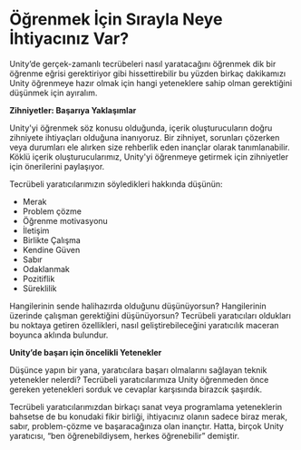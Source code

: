 # Öğrenmek İçin Sırayla Neye İhtiyacınız Var?

Unity’de gerçek-zamanlı tecrübeleri nasıl yaratacağını öğrenmek dik bir öğrenme eğrisi gerektiriyor gibi hissettirebilir bu yüzden birkaç dakikamızı Unity öğrenmeye hazır olmak için hangi yeteneklere sahip olman gerektiğini düşünmek için ayıralım. 

**Zihniyetler: Başarıya Yaklaşımlar**

Unity'yi öğrenmek söz konusu olduğunda, içerik oluşturucuların doğru zihniyete ihtiyaçları olduğuna inanıyoruz. Bir zihniyet, sorunları çözerken veya durumları ele alırken size rehberlik eden inançlar olarak tanımlanabilir. Köklü içerik oluşturucularımız, Unity'yi öğrenmeye getirmek için zihniyetler için önerilerini paylaşıyor.

Tecrübeli yaratıcılarımızın söyledikleri hakkında düşünün:

- Merak
- Problem çözme
- Öğrenme motivasyonu
- İletişim
- Birlikte Çalışma
- Kendine Güven
- Sabır 
- Odaklanmak
- Pozitiflik
- Süreklilik

Hangilerinin sende halihazırda olduğunu düşünüyorsun? Hangilerinin üzerinde çalışman gerektiğini düşünüyorsun? Tecrübeli yaratıcıları oldukları bu noktaya getiren özellikleri, nasıl geliştirebileceğini yaratıcılık maceran boyunca aklında bulundur. 

**Unity’de başarı için öncelikli Yetenekler**

Düşünce yapın bir yana, yaratıcılara başarı olmalarını sağlayan teknik yetenekler nelerdi? Tecrübeli yaratıcılarımıza Unity öğrenmeden önce gereken yetenekleri sorduk ve cevaplar karşısında birazcık şaşırdık.

Tecrübeli yaratıcılarımızdan birkaçı sanat veya programlama yeteneklerin bahsetse de bu konudaki fikir birliği, ihtiyacınız olanın sadece biraz merak, sabır, problem-çözme ve başaracağınıza olan inançtır. Hatta, birçok Unity yaratıcısı, “ben öğrenebildiysem, herkes öğrenebilir” demiştir.
